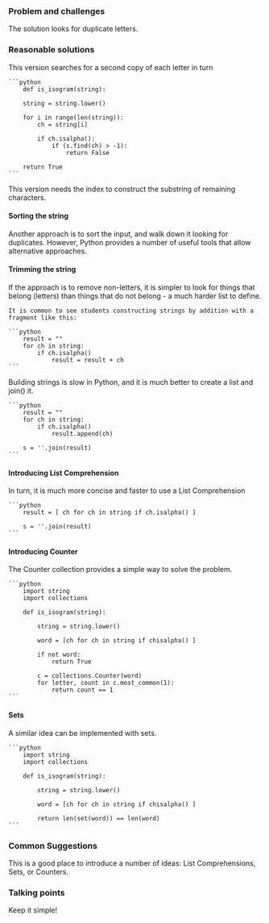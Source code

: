 ### Problem and challenges

The solution looks for duplicate letters.

### Reasonable solutions
	
This version searches for a second copy of each letter in turn
	
	```python
        def is_isogram(string):

        string = string.lower()

        for i in range(len(string)):
            ch = string[i]

            if ch.isalpha():
                if (s.find(ch) > -1):
                    return False

        return True
	```
	
This version needs the index to construct the substring of remaining characters.

#### Sorting the string
    
Another approach is to sort the input, and walk down it looking for
duplicates.  However, Python provides a number of useful tools that allow
alternative approaches.  

#### Trimming the string

If the approach is to remove non-letters, it is simpler to look for things that
belong (letters) than things that do not belong - a much harder list to define.

    It is common to see students constructing strings by addition with a
    fragment like this:

	```python
        result = ""
        for ch in string:
            if ch.isalpha()
                result = result + ch
	```

Building strings is slow in Python, and it is much better to create a list and join() it.

	```python
        result = ""
        for ch in string:
            if ch.isalpha()
                result.append(ch)

        s = ''.join(result)
	```

#### Introducing List Comprehension

In turn, it is much more concise and faster to use a List Comprehension

	```python
        result = [ ch for ch in string if ch.isalpha() ]

        s = ''.join(result)
	```
#### Introducing Counter

The Counter collection provides a simple way to solve the problem.

	```python
        import string
        import collections

        def is_isogram(string):

            string = string.lower()

            word = [ch for ch in string if chisalpha() ]

            if not word:
                return True

            c = collections.Counter(word)
            for letter, count in c.most_common(1):
                return count == 1
	```

#### Sets

A similar idea can be implemented with sets.

	```python
        import string
        import collections

        def is_isogram(string):

            string = string.lower()

            word = [ch for ch in string if chisalpha() ]

            return len(set(word)) == len(word)
	```

### Common Suggestions

This is a good place to introduce a number of ideas: List Comprehensions, Sets, or Counters.

### Talking points

Keep it simple!
